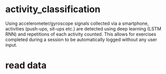 # activity_classification
Using accelerometer/gyroscope signals collected via a smartphone, activities (push-ups, sit-ups etc.) are detected using deep learning (LSTM RNN) and repetitions of each activity counted. This allows for exercises completed during a session to be automatically logged without any user input.
# read data

